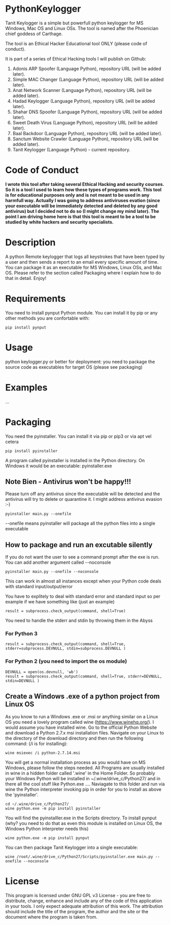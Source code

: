 # PythonKeylogger
Tanit Keylogger is a simple but powerfull python keylogger for MS Windows, Mac OS and Linux OSs. The tool is named after the Phoenician chief goddess of Carthage. 

The tool is an Ethical Hacker Educational tool ONLY  (please code of conduct). 

It is part of a series of Ethical Hacking tools I will publish on Github:
1. Adonis ARP Spoofer (Language Python), repository URL (will be added later).
2. Simple MAC Changer (Language Python), repository URL (will be added later).
3. Anat Network Scanner (Language Python), repository URL (will be added later).
4. Hadad Keylogger (Language Python), repository URL (will be added later).
5. Shahar DNS Spoofer (Language Python), repository URL (will be added later).
6. Sweet Death Virus (Language Python), repository URL (will be added later).
7. Baal Backdoor (Language Python), repository URL (will be added later).
8. Sanctum Website Crawler (Language Python), repository URL (will be added later).
9. Tanit Keylogger (Language Python) - current repository.


# Code of Conduct
**I wrote this tool after taking several Ethical Hacking and security courses. So it is a tool I used to learn how these types of programs work. This tool is for educational purposes only and is not meant to be used in any harmfull way. Actually I was going to address antiviruses evation (since your executable will be immediately detected and deleted by any good antivirus) but I decided not to do so (I might change my mind later).  The point I am driving home here is that this tool is meant to be a tool to be studied by white hackers and security specialists.**

# Description
A python Remote keylogger that logs all keystrokes that have been typed by a user and then sends a report to an email every specific amount of time. You can package it as an executable for MS Windows, Linux OSs, and Mac OS. Please refer to the section called Packaging where I explain how to do that in detail. Enjoy!

# Requirements
You need to install pynput Python module. You can install it by pip or any other methods you are confortable with:
```
pip install pynput
```

# Usage 
python keylogger.py  or better for deployment: you need to package the source code as executables for target OS (please see packaging)

# Examples 
...

# Packaging
You need the pyinstaller. You can install it via pip or pip3 or via apt vel cetera
```
pip install pyinstaller
```

A program called pyinstaller is installed in the Python directory. On Windows it would be an executable: pyinstaller.exe

## Note Bien - Antivirus won't be happy!!!

Please turn off any antivirus since the executable will be detected and the antivirus will try to delete or quarantine it. I might address antivirus evasion :-)

```
pyinstaller main.py --onefile
```
--onefile means  pyinstaller will package all the python files into a single executable

## How to package and run an excutable silently
If you do not want the user to see a command prompt after the exe is run. You can add another argument called
--noconsole

```
pyinstaller main.py --onefile --noconsole
```

This can work in almost all instances except when your Python code deals with standard input/output/error 

You have to explitely to deal with standard error and standard input so per example if we have something like (just an example)
```
result = subprocess.check_output(command, shell=True)
```

You need to handle the stderr and stdin by throwing them in the Abyss

### For Python 3
```
result = subprocess.check_output(command, shell=True, stderr=subprocess.DEVNULL, stdin=subprocess.DEVNULL )
```
### For Python 2 (you need to import the os module)
```
DEVNULL = open(os.devnull, 'wb')
result = subprocess.check_output(command, shell=True, stderr=DEVNULL, stdin=DEVNULL )
```

## Create a Windows .exe of a python project from Linux OS
As you know to run a Windows .exe or .msi or anything similar on a Linux OS you need a lovely program called wine (https://www.winehq.org/). I would assume you have installed wine. Go to the official Python Website and download a Python 2.7.x msi installation files. Navigate on your Linux to the directory of the download directory and then run the following command: (/i is for installing):
```
wine msiexec /i python-2.7.14.msi
```
You will get a normal installation process as you would have on MS Windows, please follow the steps needed. All Programs are usually installed in wine in a hidden folder called '.wine' in the Home Folder. So probably your Windows Python will be 
installed in ~/.wine/drive_c/Python27/ and in there all the cool stuff like Python.exe .... Naviagate to this folder and run via wine the Python interpreter invoking pip in order for you to install as above the 'pyinstaller'.
```
cd ~/.wine/drive_c/Python27/
wine python.exe -m pip install pyinstaller
```
You will find the pyinstalller.exe in the Scripts directory.
To install pynput (why? you need to do that as even this module is installed on Linux OS, the Windows Python interpreter needs this)
```
wine python.exe -m pip install pynput
```

You can then package Tanit Keylogger into a single executable:

```
wine /root/.wine/drive_c/Python27/Scripts/pyinstaller.exe main.py --onefile --noconsole
```

# License
This program is licensed under GNU GPL v3 License - you are free to distribute, change, enhance and include any of the code of this application in your tools. I only expect adequate attribution of this work. The attribution should include the title of the program, the author and the site or the document where the program is taken from.

